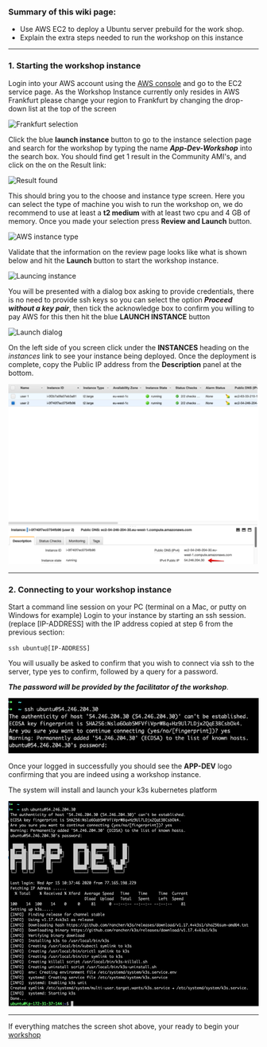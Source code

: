 ### Summary of this wiki page:
* Use AWS EC2 to deploy a Ubuntu server prebuild for the work shop.
* Explain the extra steps needed to  run the workshop on this instance

***

### 1. Starting the workshop instance
     
Login into your AWS account using the [AWS console](https://signin.aws.amazon.com) and go to the EC2 service page. As the Workshop Instance currently only resides in AWS Frankfurt please change your region to Frankfurt by changing the drop-down list at the top of the screen

![Frankfurt selection](https://github.com/signalfx/app-dev-workshop/blob/master/screenshots/AWS-SelectFrankfurt.jpg)

Click the blue **launch instance** button to go to the instance selection page and search for the workshop by typing the name _**App-Dev-Workshop**_ into the search box. You should find  get 1 result in the Community AMI's, and click on the on the Result link:

![Result found](https://github.com/signalfx/app-dev-workshop/blob/master/screenshots/AWS-AMI-select.jpg)

This should bring you to the choose and instance type screen. Here you can select the type of machine you wish to run the workshop on, we do recommend to use at least a **t2 medium**  with at least two cpu and 4 GB of memory. Once you made your selection press **Review and Launch** button.

![AWS instance type](https://github.com/signalfx/app-dev-workshop/blob/master/screenshots/AWS-InstamceType.jpg)

Validate that the information on the review page looks like what is shown below and hit the **Launch** button to start the workshop instance.

![Launcing instance](https://github.com/signalfx/app-dev-workshop/blob/master/screenshots/AWS-Launch.jpg)

You will be presented with a dialog box asking to provide credentials, there is no need to provide ssh keys so you can select the option **_Proceed without a key pair_**, then tick the acknowledge box to confirm you willing to pay AWS for this then hit the blue **LAUNCH INSTANCE** button

![Launch dialog](https://github.com/signalfx/app-dev-workshop/blob/master/screenshots/AWS_-Launch-dialog.jpg)

On the left side of you screen click under the **INSTANCES** heading on the _instances_ link to see your instance being deployed. Once the deployment is complete, copy the Public IP address from the **Description** panel at the bottom.

![IP adress](../images/setup_EC2/MEC2-6.png)

---

### 2. Connecting to your workshop instance

Start a command line session on your PC (terminal on a Mac, or putty on Windows for example) Login to your instance by starting an ssh session. (replace [IP-ADDRESS] with the IP address copied at step 6 from the previous section:
  
   `ssh ubuntu@[IP-ADDRESS]`

You will usually be asked to confirm that you wish to connect via ssh to the server, type yes to confirm, followed by a query for a password.
 
_**The password will be provided by the facilitator of the workshop**_.

![doing an ssh session](../images/setup_EC2/MEC2-7.png)

Once your logged in successfully you should see the **APP-DEV** logo confirming that you are indeed using a workshop instance. 

The system will install and launch your k3s kubernetes platform

![APP_DEV shell](../images/setup_EC2/MEC2-8.png)

---

If everything matches the screen shot above, your ready to begin your [workshop](https://signalfx.github.io/app-dev-workshop)
